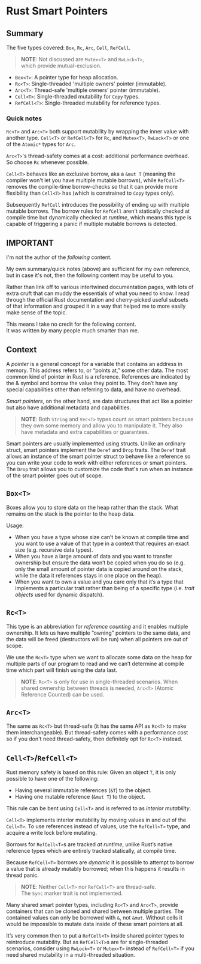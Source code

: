 # Rust Smart Pointers

## Summary

The five types covered: `Box`, `Rc`, `Arc`, `Cell`, `RefCell`.

> **NOTE**: Not discussed are `Mutex<T>` and `RwLock<T>`,\
> which provide mutual-exclusion.

- `Box<T>`: A pointer type for heap allocation.
- `Rc<T>`: Single-threaded 'multiple owners' pointer (immutable).
- `Arc<T>`: Thread-safe 'multiple owners' pointer (immutable).
- `Cell<T>`: Single-threaded mutability for `Copy` types.
- `RefCell<T>`: Single-threaded mutability for reference types.

### Quick notes

`Rc<T>` and `Arc<T>` both support mutability by wrapping the inner value with another type. `Cell<T>` or `RefCell<T>` for `Rc`, and `Mutex<T>`, `RwLock<T>` or one of the `Atomic*` types for `Arc`.

`Arc<T>`'s thread-safety comes at a cost: additional performance overhead.\
So choose `Rc` whenever possible.

`Cell<T>` behaves like an exclusive borrow, aka a `&mut T` (meaning the compiler won't let you have multiple mutable borrows), while `RefCell<T>` removes the compile-time borrow-checks so that it can provide more flexibility than `Cell<T>` has (which is constrained to `Copy` types only).

Subsequently `RefCell` introduces the possibility of ending up with multiple mutable borrows. The borrow rules for `RefCell` aren't statically checked at compile time but dynamically checked at _runtime_, which means this type is capable of triggering a panic if multiple mutable borrows is detected.

## IMPORTANT

I'm not the author of the _following_ content.

My own summary/quick notes (above) are sufficient for my own reference, but in case it's not, then the following content may be useful to you.

Rather than link off to various intertwined documentation pages, with lots of extra cruft that can muddy the essentials of what you need to know. I read through the official Rust documentation and cherry-picked useful subsets of that information and grouped it in a way that helped me to more easily make sense of the topic.

This means I take no credit for the following content.\
It was written by many people much smarter than me.

## Context

A _pointer_ is a general concept for a variable that contains an address in memory. This address refers to, or “points at,” some other data. The most common kind of pointer in Rust is a reference. References are indicated by the & symbol and borrow the value they point to. They don’t have any special capabilities other than referring to data, and have no overhead.

_Smart pointers_, on the other hand, are data structures that act like a pointer but also have additional metadata and capabilities.

> **NOTE**: Both `String` and `Vec<T>` types count as smart pointers because they own some memory and allow you to manipulate it. They also have metadata and extra capabilities or guarantees.

Smart pointers are usually implemented using structs. Unlike an ordinary struct, smart pointers implement the `Deref` and `Drop` traits. The `Deref` trait allows an instance of the smart pointer struct to behave like a reference so you can write your code to work with either references or smart pointers. The `Drop` trait allows you to customize the code that's run when an instance of the smart pointer goes out of scope.

## `Box<T>`

Boxes allow you to store data on the heap rather than the stack. What remains on the stack is the pointer to the heap data.

Usage:

- When you have a type whose size can’t be known at compile time and you want to use a value of that type in a context that requires an exact size (e.g. recursive data types).
- When you have a large amount of data and you want to transfer ownership but ensure the data won’t be copied when you do so (e.g. only the small amount of pointer data is copied around on the stack, while the data it references stays in one place on the heap).
- When you want to own a value and you care only that it’s a type that implements a particular trait rather than being of a specific type (i.e. _trait objects_ used for dynamic dispatch).

## `Rc<T>`

This type is an abbreviation for _reference counting_ and it enables multiple ownership. It lets us have multiple “owning” pointers to the same data, and the data will be freed (destructors will be run) when all pointers are out of scope.

We use the `Rc<T>` type when we want to allocate some data on the heap for multiple parts of our program to read and we can’t determine at compile time which part will finish using the data last.

> **NOTE**: `Rc<T>` is only for use in single-threaded scenarios. When shared ownership between threads is needed, `Arc<T>` (Atomic Reference Counted) can be used.

## `Arc<T>`

The same as `Rc<T>` but thread-safe (it has the same API as `Rc<T>` to make them interchangeable). But thread-safety comes with a performance cost so if you don't need thread-safety, then definitely opt for `Rc<T>` instead.

## `Cell<T>`/`RefCell<T>`

Rust memory safety is based on this rule: Given an object `T`, it is only possible to have one of the following:

- Having several immutable references (`&T`) to the object.
- Having one mutable reference (`&mut T`) to the object.

This rule can be bent using `Cell<T>` and is referred to as _interior mutability_.

`Cell<T>` implements interior mutability by moving values in and out of the `Cell<T>`. To use references instead of values, use the `RefCell<T>` type, and acquire a write lock before mutating.

Borrows for `RefCell<T>`s are tracked _at runtime_, unlike Rust’s native reference types which are entirely tracked statically, at compile time.

Because `RefCell<T>` borrows are _dynamic_ it is possible to attempt to borrow a value that is already mutably borrowed; when this happens it results in thread panic.

> **NOTE**: Neither `Cell<T>` nor `RefCell<T>` are thread-safe.\
> The `Sync` marker trait is not implemented.

Many shared smart pointer types, including `Rc<T>` and `Arc<T>`, provide containers that can be cloned and shared between multiple parties. The contained values can only be borrowed with `&`, not `&mut`. Without cells it would be impossible to mutate data inside of these smart pointers at all.

It’s very common then to put a `RefCell<T>` inside shared pointer types to reintroduce mutability. But as `RefCell<T>`s are for single-threaded scenarios, consider using `RwLock<T>` or `Mutex<T>` instead of `RefCell<T>` if you need shared mutability in a multi-threaded situation.
